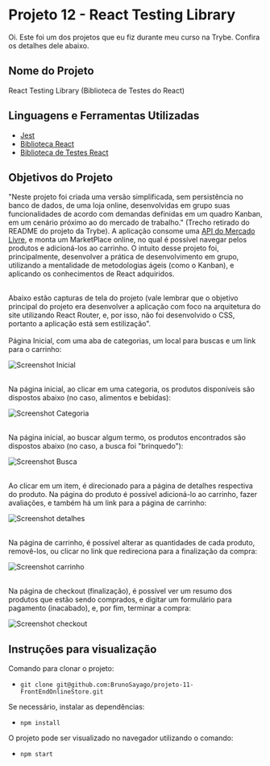 # Projeto 12 - React Testing Library

Oi. Este foi um dos projetos que eu fiz durante meu curso na Trybe. Confira os detalhes dele abaixo.




## Nome do Projeto
React Testing Library (Biblioteca de Testes do React)

## Linguagens e Ferramentas Utilizadas

 - [Jest](https://jestjs.io/pt-BR/)
 - [Biblioteca React](https://pt-br.reactjs.org/)
 - [Biblioteca de Testes React](https://testing-library.com/docs/react-testing-library/intro/)


## Objetivos do Projeto
"Neste projeto foi criada uma versão simplificada, sem persistência no banco de dados, de uma loja online, desenvolvidas em grupo suas funcionalidades de acordo com demandas definidas em um quadro Kanban, em um cenário próximo ao do mercado de trabalho." (Trecho retirado do README do projeto da Trybe).
A aplicação consome uma [API do Mercado Livre](https://developers.mercadolibre.com/), e monta um MarketPlace online, no qual é possível navegar pelos produtos e adicioná-los ao carrinho. O intuito desse projeto foi, principalmente, desenvolver a prática de desenvolvimento em grupo, utilizando a mentalidade de metodologias ágeis (como o Kanban), e aplicando os conhecimentos de React adquiridos. 

<br/>
Abaixo estão capturas de tela do projeto (vale lembrar que o objetivo principal do projeto era desenvolver a aplicação com foco na arquitetura do site utilizando React Router, e, por isso, não foi desenvolvido o CSS, portanto a aplicação está sem estilização".
<br/>

<br/>
Página Inicial, com uma aba de categorias, um local para buscas e um link para o carrinho:

![Screenshot Inicial](screenshot1.png)

<br/>
Na página inicial, ao clicar em uma categoria, os produtos disponíveis são dispostos abaixo (no caso, alimentos e bebidas):

![Screenshot Categoria](screenshot2.gif)


<br/>
Na página inicial, ao buscar algum termo, os produtos encontrados são dispostos abaixo (no caso, a busca foi "brinquedo"):

![Screenshot Busca](screenshot3.gif)

<br/>
Ao clicar em um item, é direcionado para a página de detalhes respectiva do produto.
Na página do produto é possível adicioná-lo ao carrinho, fazer avaliações, e também há um link para a página de carrinho:

![Screenshot detalhes](screenshot4.gif)

<br/>
Na página de carrinho, é possível alterar as quantidades de cada produto, removê-los, ou clicar no link que redireciona para a finalização da compra:

![Screenshot carrinho](screenshot5.png)

<br/>
Na página de checkout (finalização), é possível ver um resumo dos produtos que estão sendo comprados, e digitar um formulário para pagamento (inacabado), e, por fim, terminar a compra:

![Screenshot checkout](screenshot6.png)

## Instruções para visualização
Comando para clonar o projeto:
 - `git clone git@github.com:BrunoSayago/projeto-11-FrontEndOnlineStore.git`
 
Se necessário, instalar as dependências:
 - `npm install`
  
O projeto pode ser visualizado no navegador utilizando o comando:
- `npm start`
